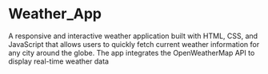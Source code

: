# Weather_App
A responsive and interactive weather application built with HTML, CSS, and JavaScript that allows users to quickly fetch current weather information for any city around the globe. The app integrates the OpenWeatherMap API to display real-time weather data 
